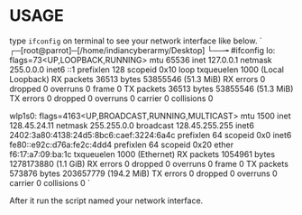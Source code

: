 # USAGE
type `ifconfig` on terminal to see your network interface like below.
`
┌─[root@parrot]─[/home/indiancyberarmy/Desktop]
└──╼ #ifconfig
lo: flags=73<UP,LOOPBACK,RUNNING>  mtu 65536
        inet 127.0.0.1  netmask 255.0.0.0
        inet6 ::1  prefixlen 128  scopeid 0x10<host>
        loop  txqueuelen 1000  (Local Loopback)
        RX packets 36513  bytes 53855546 (51.3 MiB)
        RX errors 0  dropped 0  overruns 0  frame 0
        TX packets 36513  bytes 53855546 (51.3 MiB)
        TX errors 0  dropped 0 overruns 0  carrier 0  collisions 0

wlp1s0: flags=4163<UP,BROADCAST,RUNNING,MULTICAST>  mtu 1500
        inet 128.45.24.11  netmask 255.255.0.0  broadcast 128.45.255.255
        inet6 2402:3a80:4138:24d5:8bc6:caef:3224:6a4c  prefixlen 64  scopeid 0x0<global>
        inet6 fe80::e92c:d76a:fe2c:4dd4  prefixlen 64  scopeid 0x20<link>
        ether f6:17:a7:09:ba:1c  txqueuelen 1000  (Ethernet)
        RX packets 1054961  bytes 1278173880 (1.1 GiB)
        RX errors 0  dropped 0  overruns 0  frame 0
        TX packets 573876  bytes 203657779 (194.2 MiB)
        TX errors 0  dropped 0 overruns 0  carrier 0  collisions 0 `

After it run the script named your network interface.
